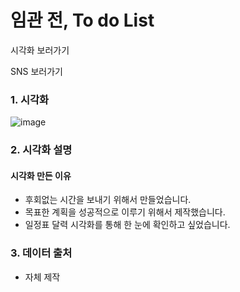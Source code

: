 # 임관 전, To do List

시각화 보러가기

SNS 보러가기

### 1. 시각화

![image](https://user-images.githubusercontent.com/40276516/105929725-8f8c7680-608b-11eb-9398-1b8a2593b885.png)

### 2. 시각화 설명

#### 시각화 만든 이유

  - 후회없는 시간을 보내기 위해서 만들었습니다.
  - 목표한 계획을 성공적으로 이루기 위해서 제작했습니다.
  - 일정표 달력 시각화를 통해 한 눈에 확인하고 싶었습니다.

### 3. 데이터 출처

  - 자체 제작
